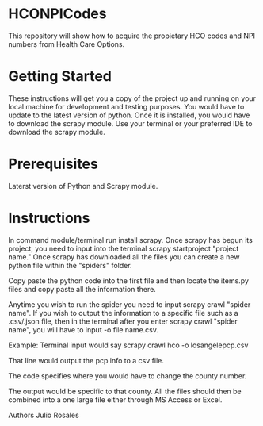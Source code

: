 # HCONPICodes
This repository will show how to acquire the propietary HCO codes and NPI numbers from Health Care Options.


# Getting Started
These instructions will get you a copy of the project up and running on your local machine for development and testing purposes. You would have to update to the latest version of python. Once it is installed, you would have to download the scrapy module. Use your terminal or your preferred IDE to download the scrapy module. 

# Prerequisites
Laterst version of Python and Scrapy module. 

# Instructions
In command module/terminal run install scrapy. Once scrapy has begun its project, you need to input into the terminal scrapy startproject "project name." Once scrapy has downloaded all the files you can create a new python file within the "spiders" folder. 

Copy paste the python code into the first file and then locate the items.py files and copy paste all the information there. 

Anytime you wish to run the spider you need to input scrapy crawl "spider name". If you wish to output the information to a specific file such as a .csv/.json file, then in the terminal after you enter scrapy crawl "spider name", you will have to input -o file name.csv. 

Example: Terminal input would say
scrapy crawl hco -o losangelepcp.csv

That line would output the pcp info to a csv file. 

The code specifies where you would have to change the county number. 

The output would be specific to that county. All the files should then be combined into a one large file either through MS Access or Excel. 

Authors
Julio Rosales
